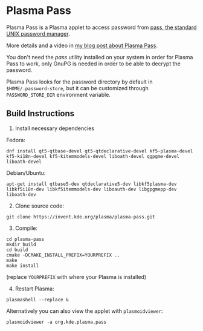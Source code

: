 <!--
SPDX-FileCopyrightText: 2021 Daniel Vrátil <dvratil@kde.org>

SPDX-License-Identifier: LGPL-2.1-or-later
-->

# Plasma Pass

Plasma Pass is a Plasma applet to access password from [pass, the standard UNIX password manager](https://www.passwordstore.org).

More details and a video in [my blog post about Plasma Pass](https://www.dvratil.cz/2018/05/plasma-pass/).

You don't need the *pass* utility installed on your system in order for Plasma Pass to work,
only GnuPG is needed in order to be able to decrypt the password.

Plasma Pass looks for the password directory by default in `$HOME/.password-store`, but
it can be customized through `PASSWORD_STORE_DIR` environment variable.

## Build Instructions

1) Install necessary dependencies

Fedora:

```
dnf install qt5-qtbase-devel qt5-qtdeclarative-devel kf5-plasma-devel kf5-ki18n-devel kf5-kitemmodels-devel liboath-devel qgpgme-devel liboath-devel
```

Debian/Ubuntu:

```
apt-get install qtbase5-dev qtdeclarative5-dev libkf5plasma-dev libkf5i18n-dev libkf5itemmodels-dev liboauth-dev libgpgmepp-dev liboath-dev
```

2) Clone source code:

```
git clone https://invent.kde.org/plasma/plasma-pass.git
```

3) Compile:

```
cd plasma-pass
mkdir build
cd build
cmake -DCMAKE_INSTALL_PREFIX=YOURPREFIX ..
make
make install
```
(replace `YOURPREFIX` with where your Plasma is installed)

4) Restart Plasma:

```
plasmashell --replace &
```

Alternatively you can also view the applet with `plasmoidviewer`:

```
plasmoidviewer -a org.kde.plasma.pass
```
